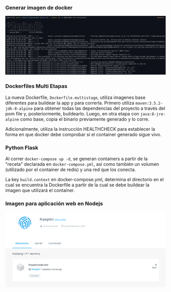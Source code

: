 ### Generar imagen de docker

![](https://github.com/FranPitri/ing_soft_3/blob/master/tp6/assets/run-output.png?raw=true)

### Dockerfiles Multi Etapas

La nueva Dockerfile, `Dockerfile.multistage`, utiliza imagenes base diferentes para buildear la app y para correrla. Primero utiliza `maven:3.5.2-jdk-8-alpine` para obtener todas las dependencias del proyecto a través del pom file y, posteriormente, buildearlo. Luego, en otra etapa con `java:8-jre-alpine` como base, copia el binario previamente generado y lo corre.

Adicionalmente, utiliza la instrucción HEALTHCHECK para establecer la forma en que docker debe comprobar si el container generado sigue vivo.

### Python Flask

Al correr `docker-compose up -d`, se generan containers a partir de la "receta" declarada en `docker-compose.yml`, así como también un volumen (utilizado por el container de redis) y una red que los conecta.

La key `build.context` en docker-compose.yml, determina el directorio en el cual se encuentra la Dockerfile a partir de la cual se debe buildear la imagen que utilizará el container.


### Imagen para aplicación web en Nodejs

![](https://github.com/FranPitri/ing_soft_3/blob/master/tp6/assets/docker-hub.png?raw=true)